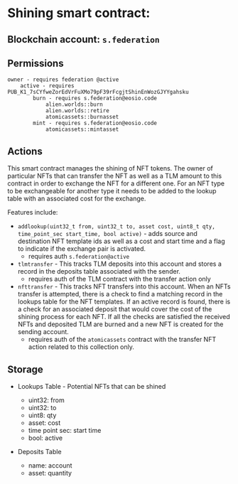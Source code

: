 # **Shining** smart contract:
## Blockchain account: `s.federation`
## Permissions

    owner - requires federation @active
        active - requires PUB_K1_7sCYfweZorEdVrFuXMo79pF39rFcgjtShinEnWozGJYYgahsku
            burn - requires s.federation@eosio.code
                alien.worlds::burn
                alien.worlds::retire
                atomicassets::burnasset
            mint - requires s.federation@eosio.code
                atomicassets::mintasset


## Actions

This smart contract manages the shining of NFT tokens. The owner of particular NFTs that can transfer the NFT as well as a TLM amount to this contract in order to exchange the NFT for a different one. For an NFT type to be exchangeable for another type it needs to be added to the lookup table with an associated cost for the exchange. 

Features include:

* `addlookup(uint32_t from, uint32_t to, asset cost, uint8_t qty, time_point_sec start_time, bool active)` - adds source and destination NFT template ids as well as a cost and start time and a flag to indicate if the exchange pair is activated.
  * requires auth `s.federation@active`
* `tlmtransfer` - This tracks TLM deposits into this account and stores a record in the deposits table associated with the sender. 
  * requires auth of the TLM contract with the transfer action only
* `nfttransfer` - This tracks NFT transfers into this account. When an NFTs transfer is attempted, there is a check to find a matching record in the lookups table for the NFT templates. If an active record is found, there is a check for an associated deposit that would cover the cost of the shining process for each NFT. If all the checks are satisfied the received NFTs and deposited TLM are burned and a new NFT is created for the sending account.
  * requires auth of the `atomicassets` contract with the transfer NFT action related to this collection only.

## Storage

* Lookups Table - Potential NFTs that can be shined
    * uint32: from
    * uint32: to
    * uint8: qty
    * asset: cost
    * time point sec: start time
    * bool: active

* Deposits Table
    * name: account
    * asset: quantity